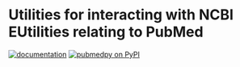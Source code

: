 # Utilities for interacting with NCBI EUtilities relating to PubMed

[![documentation](https://img.shields.io/badge/-Documentation-purple?style=for-the-badge&logo=read-the-docs)](https://git.dhimmel.com/pubmedpy/)
[![pubmedpy on PyPI](https://img.shields.io/pypi/v/pubmedpy.svg?color=blue&style=for-the-badge)](https://pypi.org/project/pubmedpy)
